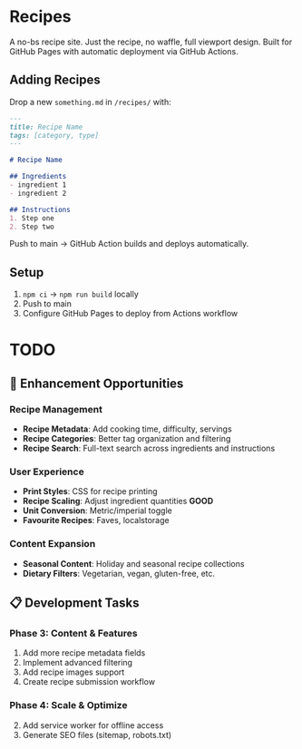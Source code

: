 # Recipes

A no-bs recipe site. Just the recipe, no waffle, full viewport design. Built for GitHub Pages with automatic deployment via GitHub Actions.

## Adding Recipes

Drop a new `something.md` in `/recipes/` with:

```md
---
title: Recipe Name
tags: [category, type]
---

# Recipe Name

## Ingredients
- ingredient 1
- ingredient 2

## Instructions
1. Step one
2. Step two
```

Push to main → GitHub Action builds and deploys automatically.

## Setup

1. `npm ci` → `npm run build` locally
2. Push to main
3. Configure GitHub Pages to deploy from Actions workflow

# TODO

## 🚀 Enhancement Opportunities

### Recipe Management
- **Recipe Metadata**: Add cooking time, difficulty, servings
- **Recipe Categories**: Better tag organization and filtering
- **Recipe Search**: Full-text search across ingredients and instructions

### User Experience
- **Print Styles**: CSS for recipe printing
- **Recipe Scaling**: Adjust ingredient quantities **GOOD**
- **Unit Conversion**: Metric/imperial toggle
- **Favourite Recipes**: Faves, localstorage

### Content Expansion
- **Seasonal Content**: Holiday and seasonal recipe collections
- **Dietary Filters**: Vegetarian, vegan, gluten-free, etc.

## 📋 Development Tasks

### Phase 3: Content & Features
1. Add more recipe metadata fields
2. Implement advanced filtering
3. Add recipe images support
4. Create recipe submission workflow

### Phase 4: Scale & Optimize
2. Add service worker for offline access
3. Generate SEO files (sitemap, robots.txt)
